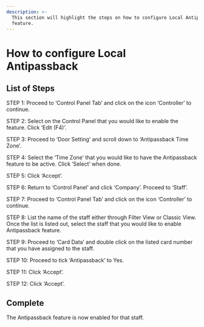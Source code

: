 ```yaml
---
description: >-
  This section will highlight the steps on how to configure Local Antipassback
  feature.
---
```


# How to configure Local Antipassback

## List of Steps

STEP 1: Proceed to ‘Control Panel Tab’ and click on the icon ‘Controller’ to continue.

STEP 2: Select on the Control Panel that you would like to enable the feature. Click ‘Edit \(F4\)’.

STEP 3: Proceed to ‘Door Setting’ and scroll down to ‘Antipassback Time Zone’.

STEP 4: Select the ‘Time Zone’ that you would like to have the Antipassback feature to be active. Click ‘Select’ when done.

STEP 5: Click ‘Accept’.

STEP 6: Return to ‘Control Panel’ and click ‘Company’. Proceed to ‘Staff’.

STEP 7: Proceed to ‘Control Panel Tab’ and click on the icon ‘Controller’ to continue.

STEP 8: List the name of the staff either through Filter View or Classic View. Once the list is listed out, select the staff that you would like to enable Antipassback feature.

STEP 9: Proceed to ‘Card Data’ and double click on the listed card number that you have assigned to the staff.

STEP 10: Proceed to tick ‘Antipassback’ to Yes.

STEP 11: Click ‘Accept’.

STEP 12: Click ‘Accept’. 

## Complete

The Antipassback feature is now enabled for that staff.


